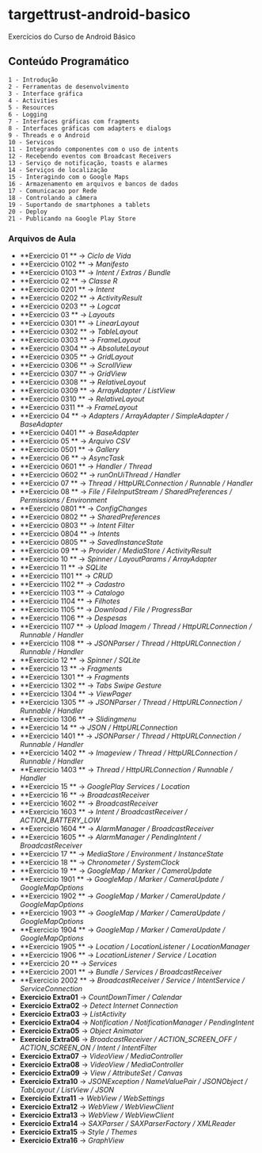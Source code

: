 # targettrust-android-basico
Exercícios do Curso de Android Básico

## Conteúdo Programático

	1 - Introdução
	2 - Ferramentas de desenvolvimento
	3 - Interface gráfica
	4 - Activities
	5 - Resources
	6 - Logging
	7 - Interfaces gráficas com fragments
	8 - Interfaces gráficas com adapters e dialogs
	9 - Threads e o Android
	10 - Servicos
	11 - Integrando componentes com o uso de intents
	12 - Recebendo eventos com Broadcast Receivers
	13 - Serviço de notificação, toasts e alarmes
	14 - Serviços de localização
	15 - Interagindo com o Google Maps
	16 - Armazenamento em arquivos e bancos de dados
	17 - Comunicacao por Rede
	18 - Controlando a câmera
	19 - Suportando de smartphones a tablets
	20 - Deploy
	21 - Publicando na Google Play Store

### Arquivos de Aula

 - **Exercicio 01 ** -> _Ciclo de Vida_
 - **Exercicio 0102 ** -> _Manifesto_
 - **Exercicio 0103 ** -> _Intent / Extras / Bundle_
 - **Exercicio 02 ** -> _Classe R_
 - **Exercicio 0201 ** -> _Intent_
 - **Exercicio 0202 ** -> _ActivityResult_
 - **Exercicio 0203 ** -> _Logcat_
 - **Exercicio 03 ** -> _Layouts_
 - **Exercicio 0301 ** -> _LinearLayout_
 - **Exercicio 0302 ** -> _TableLayout_
 - **Exercicio 0303 ** -> _FrameLayout_
 - **Exercicio 0304 ** -> _AbsoluteLayout_
 - **Exercicio 0305 ** -> _GridLayout_
 - **Exercicio 0306 ** -> _ScrollView_
 - **Exercicio 0307 ** -> _GridView_
 - **Exercicio 0308 ** -> _RelativeLayout_
 - **Exercicio 0309 ** -> _ArrayAdapter / ListView_
 - **Exercicio 0310 ** -> _RelativeLayout_
 - **Exercicio 0311 ** -> _FrameLayout_
 - **Exercicio 04 ** -> _Adapters / ArrayAdapter / SimpleAdapter / BaseAdapter_
 - **Exercicio 0401 ** -> _BaseAdapter_
 - **Exercicio 05 ** -> _Arquivo CSV_
 - **Exercicio 0501 ** -> _Gallery_
 - **Exercicio 06 ** -> _AsyncTask_
 - **Exercicio 0601 ** -> _Handler / Thread_
 - **Exercicio 0602 ** -> _runOnUiThread / Handler_
 - **Exercicio 07 ** -> _Thread / HttpURLConnection / Runnable / Handler_
 - **Exercicio 08 ** -> _File / FileInputStream / SharedPreferences / Permissions / Environment_
 - **Exercicio 0801 ** -> _ConfigChanges_
 - **Exercicio 0802 ** -> _SharedPreferences_
 - **Exercicio 0803 ** -> _Intent Filter_
 - **Exercicio 0804 ** -> _Intents_
 - **Exercicio 0805 ** -> _SavedInstanceState_
 - **Exercicio 09 ** -> _Provider / MediaStore / ActivityResult_
 - **Exercicio 10 ** -> _Spinner / LayoutParams / ArrayAdapter_
 - **Exercicio 11 ** -> _SQLite_
 - **Exercicio 1101 ** -> _CRUD_
 - **Exercicio 1102 ** -> _Cadastro_
 - **Exercicio 1103 ** -> _Catalogo_
 - **Exercicio 1104 ** -> _Filhotes_
 - **Exercicio 1105 ** -> _Download / File / ProgressBar_
 - **Exercicio 1106 ** -> _Despesas_
 - **Exercicio 1107 ** -> _Upload Imagem / Thread / HttpURLConnection / Runnable / Handler_
 - **Exercicio 1108 ** -> _JSONParser / Thread / HttpURLConnection / Runnable / Handler_
 - **Exercicio 12 ** -> _Spinner / SQLite_
 - **Exercicio 13 ** -> _Fragments_
 - **Exercicio 1301 ** -> _Fragments_
 - **Exercicio 1302 ** -> _Tabs Swipe Gesture_
 - **Exercicio 1304 ** -> _ViewPager_
 - **Exercicio 1305 ** -> _JSONParser / Thread / HttpURLConnection / Runnable / Handler_
 - **Exercicio 1306 ** -> _Slidingmenu_
 - **Exercicio 14 ** -> _JSON / HttpURLConnection_
 - **Exercicio 1401 ** -> _JSONParser / Thread / HttpURLConnection / Runnable / Handler_
 - **Exercicio 1402 ** -> _Imageview / Thread / HttpURLConnection / Runnable / Handler_
 - **Exercicio 1403 ** -> _Thread / HttpURLConnection / Runnable / Handler_
 - **Exercicio 15 ** -> _GooglePlay Services / Location_
 - **Exercicio 16 ** -> _BroadcastReceiver_
 - **Exercicio 1602 ** -> _BroadcastReceiver_
 - **Exercicio 1603 ** -> _Intent / BroadcastReceiver / ACTION_BATTERY_LOW_
 - **Exercicio 1604 ** -> _AlarmManager / BroadcastReceiver_
 - **Exercicio 1605 ** -> _AlarmManager / PendingIntent / BroadcastReceiver_
 - **Exercicio 17 ** -> _MediaStore / Environment / InstanceState_
 - **Exercicio 18 ** -> _Chronometer / SystemClock_
 - **Exercicio 19 ** -> _GoogleMap / Marker / CameraUpdate_
 - **Exercicio 1901 ** -> _GoogleMap / Marker / CameraUpdate / GoogleMapOptions_
 - **Exercicio 1902 ** -> _GoogleMap / Marker / CameraUpdate / GoogleMapOptions_
 - **Exercicio 1903 ** -> _GoogleMap / Marker / CameraUpdate / GoogleMapOptions_
 - **Exercicio 1904 ** -> _GoogleMap / Marker / CameraUpdate / GoogleMapOptions_
 - **Exercicio 1905 ** -> _Location / LocationListener / LocationManager_
 - **Exercicio 1906 ** -> _LocationListener / Service / Location_
 - **Exercicio 20 ** -> _Services_
 - **Exercicio 2001 ** -> _Bundle / Services / BroadcastReceiver_
 - **Exercicio 2002 ** -> _BroadcastReceiver / Service / IntentService / ServiceConnection_
 - **Exercicio Extra01** -> _CountDownTimer / Calendar_
 - **Exercicio Extra02** -> _Detect Internet Connection_
 - **Exercicio Extra03** -> _ListActivity_
 - **Exercicio Extra04** -> _Notification / NotificationManager / PendingIntent_
 - **Exercicio Extra05** -> _Object Animator_
 - **Exercicio Extra06** -> _BroadcastReceiver / ACTION_SCREEN_OFF / ACTION_SCREEN_ON / Intent / IntentFilter_
 - **Exercicio Extra07** -> _VideoView / MediaController_
 - **Exercicio Extra08** -> _VideoView / MediaController_
 - **Exercicio Extra09** -> _View / AttributeSet / Canvas_
 - **Exercicio Extra10** -> _JSONException / NameValuePair / JSONObject / TabLayout / ListView / JSON_
 - **Exercicio Extra11** -> _WebView / WebSettings_
 - **Exercicio Extra12** -> _WebView / WebViewClient_
 - **Exercicio Extra13** -> _WebView / WebViewClient_
 - **Exercicio Extra14** -> _SAXParser / SAXParserFactory / XMLReader_
 - **Exercicio Extra15** -> _Style / Themes_
 - **Exercicio Extra16** -> _GraphView_